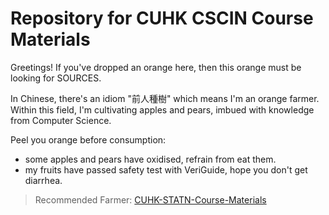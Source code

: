 # Repository for CUHK CSCIN Course Materials

Greetings! If you've dropped an orange here, then this orange must be looking for SOURCES.

In Chinese, there's an idiom "前人種樹" which means I'm an orange farmer. Within this field, I'm cultivating apples and pears, imbued with knowledge from Computer Science.

Peel you orange before consumption:
* some apples and pears have oxidised, refrain from eat them.
* my fruits have passed safety test with VeriGuide, hope you don't get diarrhea.

> Recommended Farmer: [CUHK-STATN-Course-Materials](https://github.com/Jack-cky/CUHK-STATN-Course-Materials)
